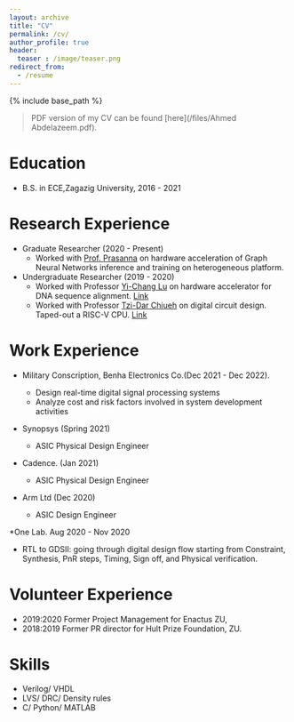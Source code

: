 ```yaml
---
layout: archive
title: "CV"
permalink: /cv/
author_profile: true
header:
  teaser : /image/teaser.png
redirect_from:
  - /resume
---
```


{% include base_path %}
> PDF version of my CV can be found [here](/files/Ahmed Abdelazeem.pdf).

Education
======
* B.S. in ECE,Zagazig University, 2016 - 2021

Research Experience
======
* Graduate Researcher (2020 - Present)
  * Worked with [Prof. Prasanna](https://sites.usc.edu/prasanna/) on hardware acceleration of Graph Neural Networks inference and training on heterogeneous platform.
* Undergraduate Researcher (2019 - 2020)
  * Worked with Professor [Yi-Chang Lu](https://sites.google.com/view/ldps-giee-ntu/home/advisor/) on hardware accelerator for DNA sequence alignment. [Link](https://github.com/jasonlin316/Systolic-Array-for-Smith-Waterman) 
  * Worked with Professor [Tzi-Dar Chiueh](http://dodger.ee.ntu.edu.tw/faculty.htm) on digital circuit design. Taped-out a RISC-V CPU. [Link](https://github.com/jasonlin316/RISC-V-CPU)

Work Experience
======
* Military Conscription, Benha Electronics Co.(Dec 2021 - Dec 2022).
  * Design real-time digital signal processing systems
  * Analyze cost and risk factors involved in system development activities

* Synopsys (Spring 2021)
  * ASIC Physical Design Engineer 

* Cadence. (Jan 2021)
  * ASIC Physical Design Engineer 

* Arm Ltd (Dec 2020)
  * ASIC Design Engineer 
 
*One Lab. Aug 2020 - Nov 2020
  * RTL to GDSII: going through digital design flow starting from Constraint, Synthesis, PnR steps, Timing, Sign off, and Physical verification.

Volunteer Experience
======
* 2019:2020 Former Project Management for Enactus ZU,
* 2018:2019 Former PR director for Hult Prize Foundation, ZU.

Skills
======
* Verilog/ VHDL
* LVS/ DRC/ Density rules
* C/ Python/ MATLAB
